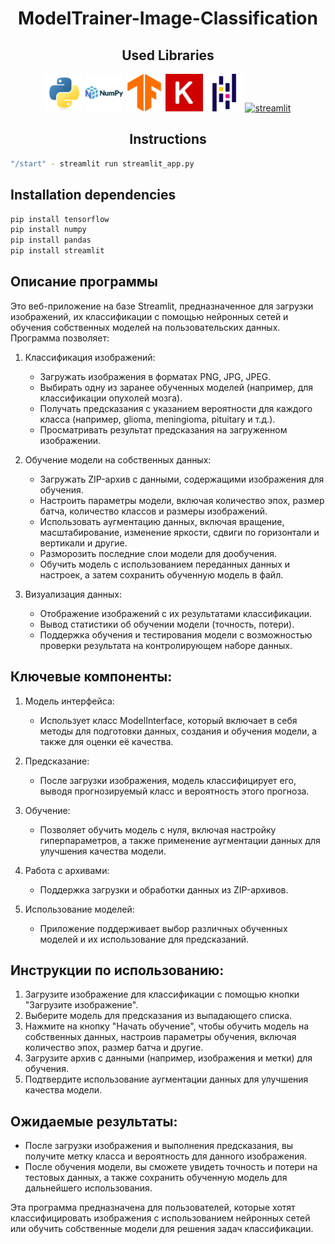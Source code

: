 <h1 align="center">ModelTrainer-Image-Classification</h1>

<h2 align="center">Used Libraries</h2>
<div align="center">
 <a href="https://www.python.org" target="_blank" rel="noreferrer" style="display: inline-block;"> 
   <img src="https://raw.githubusercontent.com/devicons/devicon/master/icons/python/python-original.svg" alt="python" width="60" height="60"/>
 </a>

 <a href="https://numpy.org/" target="_blank" rel="noreferrer" style="display: inline-block;">
   <img src="https://github.com/devicons/devicon/blob/master/icons/numpy/numpy-original-wordmark.svg" title="Numpy" alt="Numpy" width="60" height="60"/> 
 </a>

 <a href="https://www.tensorflow.org/" target="_blank" rel="noreferrer" style="display: inline-block;">
   <img src="https://github.com/devicons/devicon/blob/master/icons/tensorflow/tensorflow-original.svg" title="tensorflow" alt="tensorflow" width="60" height="60"> 
 </a>

 <a href="https://keras.io/" target="_blank" rel="noreferrer" style="display: inline-block;">
   <img src="https://github.com/devicons/devicon/blob/master/icons/keras/keras-original.svg" title="keras" alt="keras" width="60" height="60"> 
 </a>

 <a href="https://pandas.pydata.org/" target="_blank" rel="noreferrer" style="display: inline-block;">
   <img src="https://github.com/devicons/devicon/blob/master/icons/pandas/pandas-original.svg" title="Pandas" alt="Pandas" width="60" height="60"/> 
 </a>

 <a href="https://streamlit.io/" target="_blank" rel="noreferrer" style="display: inline-block;">
   <img src="https://user-images.githubusercontent.com/7164864/217935870-c0bc60a3-6fc0-4047-b011-7b4c59488c91.png" title="streamlit" alt="streamlit" width="60" height="60"/> 
 </a>

</div>

<h2 align="center">Instructions</h2>

```bash
"/start" - streamlit run streamlit_app.py 
```

## Installation dependencies

````bash
pip install tensorflow
pip install numpy
pip install pandas
pip install streamlit

````


## Описание программы
Это веб-приложение на базе Streamlit, предназначенное для загрузки изображений, их классификации с помощью нейронных сетей и обучения собственных моделей на пользовательских данных. Программа позволяет:

1. Классификация изображений:

    - Загружать изображения в форматах PNG, JPG, JPEG.
    - Выбирать одну из заранее обученных моделей (например, для классификации опухолей мозга).
    - Получать предсказания с указанием вероятности для каждого класса (например, glioma, meningioma, pituitary и т.д.).
    - Просматривать результат предсказания на загруженном изображении.

2. Обучение модели на собственных данных:

    - Загружать ZIP-архив с данными, содержащими изображения для обучения.
    - Настроить параметры модели, включая количество эпох, размер батча, количество классов и размеры изображений.
    - Использовать аугментацию данных, включая вращение, масштабирование, изменение яркости, сдвиги по горизонтали и вертикали и другие.
    - Разморозить последние слои модели для дообучения.
    - Обучить модель с использованием переданных данных и настроек, а затем сохранить обученную модель в файл.
3. Визуализация данных:

    - Отображение изображений с их результатами классификации.
    - Вывод статистики об обучении модели (точность, потери).
    - Поддержка обучения и тестирования модели с возможностью проверки результата на контролирующем наборе данных.




## Ключевые компоненты:
1. Модель интерфейса:
    - Использует класс ModelInterface, который включает в себя методы для подготовки данных, создания и обучения модели, а также для оценки её качества.

2. Предсказание:
    - После загрузки изображения, модель классифицирует его, выводя прогнозируемый класс и вероятность этого прогноза.

3. Обучение:
    - Позволяет обучить модель с нуля, включая настройку гиперпараметров, а также применение аугментации данных для улучшения качества модели.

4. Работа с архивами:
    - Поддержка загрузки и обработки данных из ZIP-архивов.

5. Использование моделей:
    - Приложение поддерживает выбор различных обученных моделей и их использование для предсказаний.




## Инструкции по использованию:
1. Загрузите изображение для классификации с помощью кнопки "Загрузите изображение".
2. Выберите модель для предсказания из выпадающего списка.
3. Нажмите на кнопку "Начать обучение", чтобы обучить модель на собственных данных, настроив параметры обучения, включая количество эпох, размер батча и другие.
4. Загрузите архив с данными (например, изображения и метки) для обучения.
5. Подтвердите использование аугментации данных для улучшения качества модели.




## Ожидаемые результаты:
- После загрузки изображения и выполнения предсказания, вы получите метку класса и вероятность для данного изображения.
- После обучения модели, вы сможете увидеть точность и потери на тестовых данных, а также сохранить обученную модель для дальнейшего использования.



Эта программа предназначена для пользователей, которые хотят классифицировать изображения с использованием нейронных сетей или обучить собственные модели для решения задач классификации.



